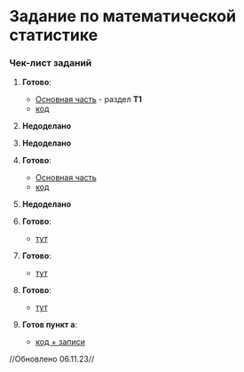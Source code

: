# Задание по математической статистике
### Чек-лист заданий
1) **Готово**: 
    - [Основная часть](./LaTex/main.pdf) - раздел **Т1**
    - [код](./code/ex_1.ipynb)
2) **Недоделано**
3) **Недоделано**

4) **Готово**: 
    - [Основная часть](./write_task/ex_4.pdf) 
    - [код](./code/ex_4.ipynb)  
5) **Недоделано**
6) **Готово**: 
    - [тут](./write_task/ex_6.pdf) 
7) **Готово**: 
    - [тут](./write_task/ex_7.pdf) 
8) **Готово**: 
    - [тут](./write_task/ex_8.pdf)    
9) **Готов пункт а**: 
    - [код + записи](./code/ex_9.ipynb)    
    
//Обновлено 06.11.23//